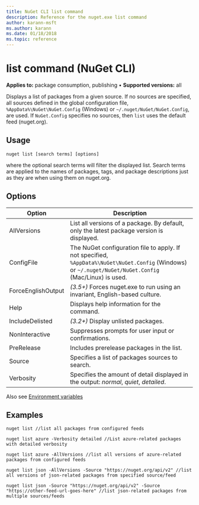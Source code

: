 ```yaml
---
title: NuGet CLI list command
description: Reference for the nuget.exe list command
author: karann-msft
ms.author: karann
ms.date: 01/18/2018
ms.topic: reference
---
```


# list command (NuGet CLI)

**Applies to:** package consumption, publishing &bullet; **Supported versions:** all

Displays a list of packages from a given source. If no sources are specified, all sources defined in the global configuration file, `%AppData%\NuGet\NuGet.Config` (Windows) or `~/.nuget/NuGet/NuGet.Config`, are used. If `NuGet.Config` specifies no sources, then `list` uses the default feed (nuget.org).

## Usage

```cli
nuget list [search terms] [options]
```

where the optional search terms will filter the displayed list. Search terms are applied to the names of packages, tags, and package descriptions just as they are when using them on nuget.org.

## Options

| Option | Description |
| --- | --- |
| AllVersions | List all versions of a package. By default, only the latest package version is displayed. |
| ConfigFile | The NuGet configuration file to apply. If not specified, `%AppData%\NuGet\NuGet.Config` (Windows) or `~/.nuget/NuGet/NuGet.Config` (Mac/Linux) is used.|
| ForceEnglishOutput | *(3.5+)* Forces nuget.exe to run using an invariant, English-based culture. |
| Help | Displays help information for the command. |
| IncludeDelisted | *(3.2+)* Display unlisted packages. |
| NonInteractive | Suppresses prompts for user input or confirmations. |
| PreRelease | Includes prerelease packages in the list. |
| Source | Specifies a list of packages sources to search. |
| Verbosity | Specifies the amount of detail displayed in the output: *normal*, *quiet*, *detailed*. |

Also see [Environment variables](cli-ref-environment-variables.md)

## Examples

```cli
nuget list //list all packages from configured feeds

nuget list azure -Verbosity detailed //List azure-related packages with detailed verbosity

nuget list azure -AllVersions //list all versions of azure-related packages from configured feeds

nuget list json -AllVersions -Source "https://nuget.org/api/v2" //list all versions of json-related packages from specified source/feed

nuget list json -Source "https://nuget.org/api/v2" -Source "https://other-feed-url-goes-here" //list json-related packages from multiple sources/feeds
```

